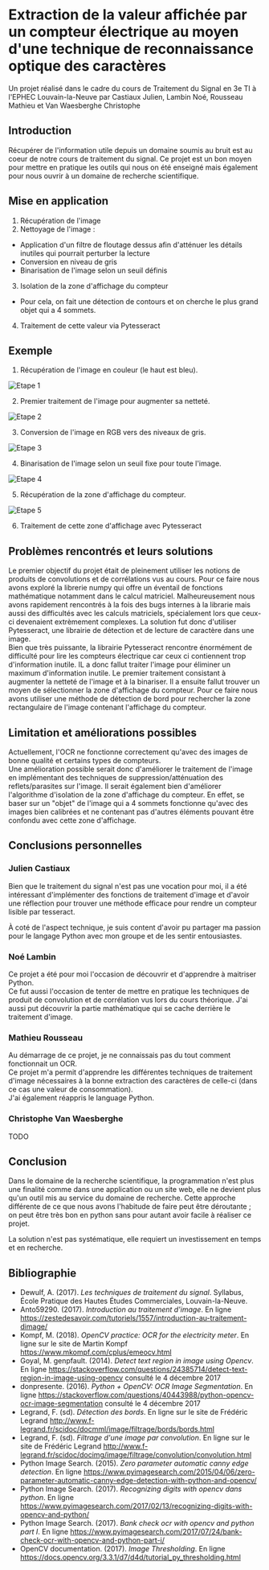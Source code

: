 Extraction de la valeur affichée par un compteur électrique au moyen d'une technique de reconnaissance optique des caractères
=====================================================================

Un projet réalisé dans le cadre du cours de Traitement du Signal en 3e TI à l'EPHEC Louvain-la-Neuve par Castiaux Julien, Lambin Noé, Rousseau Mathieu et Van Waesberghe Christophe

Introduction
------------

Récupérer de l'information utile depuis un domaine soumis au bruit est au coeur de notre cours de traitement du signal. Ce projet est un bon moyen pour mettre en pratique les outils qui nous on été enseigné mais également pour nous ouvrir à un domaine de recherche scientifique.

Mise en application
-------------------

1. Récupération de l'image 
2. Nettoyage de l'image : 

- Application d'un filtre de floutage dessus afin d'atténuer les détails inutiles qui pourrait perturber la lecture
- Conversion en niveau de gris
- Binarisation de l'image selon un seuil définis

3. Isolation de la zone d'affichage du compteur

- Pour cela, on fait une détection de contours et on cherche le plus grand objet qui a 4 sommets.

4. Traitement de cette valeur via Pytesseract

Exemple
-------

1. Récupération de l'image en couleur (le haut est bleu).    
    
![Etape 1](https://i.imgur.com/ZWVT4Pe.png)    
    
2. Premier traitement de l'image pour augmenter sa netteté.    
    
![Etape 2](https://i.imgur.com/aAZEEiY.png)    
     
3. Conversion de l'image en RGB vers des niveaux de gris.    
    
![Etape 3](https://i.imgur.com/yCgyGlp.png)    
    
4. Binarisation de l'image selon un seuil fixe pour toute l'image.    
    
![Etape 4](https://i.imgur.com/ijbDXjF.png)    
    
5. Récupération de la zone d'affichage du compteur.    
     
![Etape 5](https://i.imgur.com/IxIJ8lz.png)    
    
6. Traitement de cette zone d'affichage avec Pytesseract    
    

Problèmes rencontrés et leurs solutions
---------------------------------------

Le premier objectif du projet était de pleinement utiliser les notions de produits de convolutions et de corrélations vus au cours. Pour ce faire nous avons exploré la librerie numpy
qui offre un éventail de fonctions mathématique notamment dans le calcul matriciel. Malheureusement nous avons rapidement rencontrés à la fois des bugs internes à la librarie mais aussi
des difficultés avec les calculs matriciels, spécialement lors que ceux-ci devenaient extrèmement complexes. La solution fut donc d'utiliser Pytesseract, une librairie de détection
et de lecture de caractère dans une image.    
Bien que très puissante, la librairie Pytesseract rencontre énormément de difficulté pour lire les compteurs électrique car ceux ci contiennent trop d'information inutile. IL a donc
fallut traiter l'image pour éliminer un maximum d'information inutile. Le premier traitement consistant à augmenter la netteté de l'image et à la binariser. Il a ensuite fallut trouver
un moyen de sélectionner la zone d'affichage du compteur. Pour ce faire nous avons utiliser une méthode de détection de bord pour rechercher la zone rectangulaire de l'image contenant
l'affichage du compteur.

Limitation et améliorations possibles 
-------------------------------------

Actuellement, l'OCR ne fonctionne correctement qu'avec des images de bonne qualité et certains types de compteurs.    
Une amélioration possible serait donc d'améliorer le traitement de l'image en implémentant des techniques de suppression/atténuation des reflets/parasites sur l'image.
Il serait également bien d'améliorer l'algorithme d'isolation de la zone d'affichage du compteur. En effet, se baser sur un "objet" de l'image qui a 4 sommets fonctionne qu'avec des images bien calibrées et ne contenant pas d'autres éléments pouvant être confondu avec cette zone d'affichage.

Conclusions personnelles
-----------------------

### Julien Castiaux

Bien que le traitement du signal n'est pas une vocation pour moi, il a été intéressant d'implémenter des fonctions de traitement d'image et d'avoir une réflection pour trouver une méthode efficace pour rendre un compteur lisible par tesseract.

À coté de l'aspect technique, je suis content d'avoir pu partager ma passion pour le langage Python avec mon groupe et de les sentir entousiastes.

### Noé Lambin

Ce projet a été pour moi l'occasion de découvrir et d'apprendre à maitriser Python.    
Ce fut aussi l'occasion de tenter de mettre en pratique les techniques de produit de convolution et de corrélation vus lors du cours théorique. J'ai aussi put découvrir la partie
mathématique qui se cache derrière le traitement d'image.


### Mathieu Rousseau

Au démarrage de ce projet, je ne connaissais pas du tout comment fonctionnait un OCR.     
Ce projet m'a permit d'apprendre les différentes techniques de traitement d'image nécessaires à la bonne extraction des caractères de celle-ci (dans ce cas une valeur de consommation).    
J'ai également réappris le language Python.    

### Christophe Van Waesberghe

TODO

Conclusion
----------

Dans le domaine de la recherche scientifique, la programmation n'est plus une finalité comme dans une application ou un site web, elle ne devient plus qu'un outil mis au service du domaine de recherche. Cette approche différente de ce que nous avons l'habitude de faire peut être déroutante ; on peut être très bon en python sans pour autant avoir facile à réaliser ce projet.

La solution n'est pas systématique, elle requiert un investissement en temps et en recherche.

Bibliographie
-------------

* Dewulf, A. (2017). _Les techniques de traitement du signal_. Syllabus, École Pratique des Hautes Études Commerciales, Louvain-la-Neuve.
* Anto59290. (2017). _Introduction au traitement d'image_. En ligne https://zestedesavoir.com/tutoriels/1557/introduction-au-traitement-dimage/
* Kompf, M. (2018). _OpenCV practice: OCR for the electricity meter_. En ligne sur le site de Martin Kompf https://www.mkompf.com/cplus/emeocv.html
* Goyal, M. genpfault. (2014). _Detect text region in image using Opencv_. En ligne https://stackoverflow.com/questions/24385714/detect-text-region-in-image-using-opencv consulté le 4 décembre 2017
* donpresente. (2016). _Python + OpenCV: OCR Image Segmentation_. En ligne https://stackoverflow.com/questions/40443988/python-opencv-ocr-image-segmentation consulté le 4 décembre 2017
* Legrand, F. (sd). _Détection des bords_. En ligne sur le site de Frédéric Legrand http://www.f-legrand.fr/scidoc/docmml/image/filtrage/bords/bords.html
* Legrand, F. (sd). _Filtrage d'une image par convolution_. En ligne sur le site de Frédéric Legrand http://www.f-legrand.fr/scidoc/docimg/image/filtrage/convolution/convolution.html
* Python Image Search. (2015). _Zero parameter automatic canny edge detection_. En ligne https://www.pyimagesearch.com/2015/04/06/zero-parameter-automatic-canny-edge-detection-with-python-and-opencv/
* Python Image Search. (2017). _Recognizing digits with opencv dans python_. En ligne https://www.pyimagesearch.com/2017/02/13/recognizing-digits-with-opencv-and-python/
* Python Image Search. (2017). _Bank check ocr with opencv and python part I_. En ligne https://www.pyimagesearch.com/2017/07/24/bank-check-ocr-with-opencv-and-python-part-i/
* OpenCV documentation. (2017). _Image Thresholding_. En ligne
https://docs.opencv.org/3.3.1/d7/d4d/tutorial_py_thresholding.html

